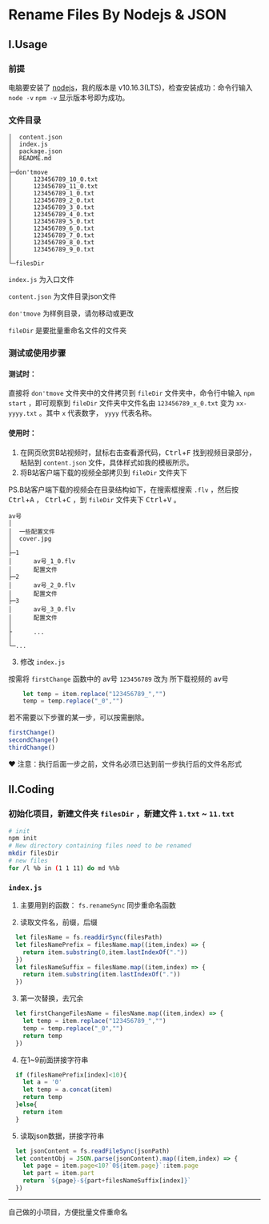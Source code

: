 # Rename Files By Nodejs & JSON

## Ⅰ.Usage

### 前提

电脑要安装了 [nodejs](https://nodejs.org/zh-cn/)，我的版本是 v10.16.3(LTS)，检查安装成功：命令行输入 `node -v` `npm -v` 显示版本号即为成功。

### 文件目录

```
│  content.json
│  index.js
│  package.json
│  README.md
│
├─don'tmove
│      123456789_10_0.txt
│      123456789_11_0.txt
│      123456789_1_0.txt
│      123456789_2_0.txt
│      123456789_3_0.txt
│      123456789_4_0.txt
│      123456789_5_0.txt
│      123456789_6_0.txt
│      123456789_7_0.txt
│      123456789_8_0.txt
│      123456789_9_0.txt
│
└─filesDir
```

`index.js` 为入口文件

`content.json` 为文件目录json文件

`don'tmove` 为样例目录，请勿移动或更改

`fileDir` 是要批量重命名文件的文件夹

### 测试或使用步骤

#### 测试时：

直接将 `don'tmove` 文件夹中的文件拷贝到 `fileDir` 文件夹中，命令行中输入 `npm start` ，即可观察到 `fileDir` 文件夹中文件名由 `123456789_x_0.txt` 变为 `xx-yyyy.txt` 。其中 `x` 代表数字， `yyyy` 代表名称。

#### 使用时：

1. 在网页欣赏B站视频时，鼠标右击查看源代码，<kbd>Ctrl</kbd>+<kbd>F</kbd> 找到视频目录部分，粘贴到 `content.json` 文件，具体样式如我的模板所示。
2. 将B站客户端下载的视频全部拷贝到 `fileDir` 文件夹下

PS.B站客户端下载的视频会在目录结构如下，在搜索框搜索 `.flv` ，然后按 <kbd>Ctrl</kbd>+<kbd>A</kbd> ， <kbd>Ctrl</kbd>+<kbd>C</kbd> ，到 `fileDir` 文件夹下  <kbd>Ctrl</kbd>+<kbd>V</kbd> 。
```
av号
│  
│  一些配置文件
│  cover.jpg
│
├─1
│      av号_1_0.flv
│      配置文件
├─2
│      av号_2_0.flv
│      配置文件
├─3
│      av号_3_0.flv
│      配置文件
│  
├      ...
│     
└─...
```

3. 修改 `index.js` 

按需将 `firstChange` 函数中的 av号 `123456789` 改为 所下载视频的 av号
```js
    let temp = item.replace("123456789_","")
    temp = temp.replace("_0","")
```

若不需要以下步骤的某一步，可以按需删除。
```js
firstChange()
secondChange()
thirdChange()
```

&hearts; 注意：执行后面一步之前，文件名必须已达到前一步执行后的文件名形式

## Ⅱ.Coding

### 初始化项目，新建文件夹 `filesDir` ，新建文件 `1.txt` ~ `11.txt`

```bash
# init
npm init
# New directory containing files need to be renamed
mkdir filesDir
# new files
for /l %b in (1 1 11) do md %%b
```

### `index.js`

1. 主要用到的函数： `fs.renameSync` 同步重命名函数

2. 读取文件名，前缀，后缀
```js
  let filesName = fs.readdirSync(filesPath)
  let filesNamePrefix = filesName.map((item,index) => {
    return item.substring(0,item.lastIndexOf("."))
  })
  let filesNameSuffix = filesName.map((item,index) => {
    return item.substring(item.lastIndexOf("."))
  })
```

3. 第一次替换，去冗余
```js
  let firstChangeFilesName = filesName.map((item,index) => {
    let temp = item.replace("123456789_","")
    temp = temp.replace("_0","")
    return temp
  })
```

4. 在1~9前面拼接字符串
```js
  if (filesNamePrefix[index]<10){
    let a = '0'
    let temp = a.concat(item)
    return temp
  }else{
    return item
  }
```

5. 读取json数据，拼接字符串
```js
  let jsonContent = fs.readFileSync(jsonPath)
  let contentObj = JSON.parse(jsonContent).map((item,index) => {
    let page = item.page<10?`0${item.page}`:item.page
    let part = item.part
    return `${page}-${part+filesNameSuffix[index]}`
  })
```

---

自己做的小项目，方便批量文件重命名
